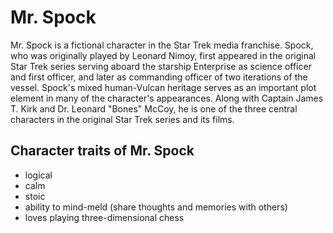 # Mr. Spock

Mr. Spock is a fictional character in the Star Trek media franchise. Spock, who was originally played by Leonard Nimoy, 
first appeared in the original Star Trek series serving aboard the starship Enterprise as science officer and first officer, 
and later as commanding officer of two iterations of the vessel. Spock's mixed human-Vulcan heritage serves as an important 
plot element in many of the character's appearances. Along with Captain James T. Kirk and Dr. Leonard "Bones" McCoy, he is 
one of the three central characters in the original Star Trek series and its films.

## Character traits of Mr. Spock
* logical
* calm
* stoic
* ability to mind-meld (share thoughts and memories with others)
* loves playing three-dimensional chess

